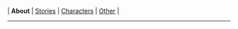 |	**About**	|	[Stories](./Pages/myStory.html)	|	[Characters](./Pages/Characters.html)	|	[Other](./Pages/Other.html)	|

---

